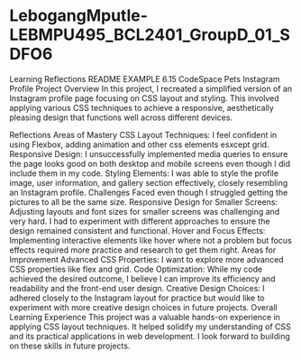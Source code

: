 # LebogangMputle-LEBMPU495_BCL2401_GroupD_01_SDFO6

Learning Reflections README EXAMPLE
6.15 CodeSpace Pets Instagram Profile Project
Overview
In this project, I recreated a simplified version of an Instagram profile page focusing on CSS layout and styling. This involved applying various CSS techniques to achieve a responsive, aesthetically pleasing design that functions well across different devices.

Reflections
Areas of Mastery
CSS Layout Techniques: I feel confident in using Flexbox, adding animation and other css elements esxcept grid.
Responsive Design: I unsuccessfully implemented media queries to ensure the page looks good on both desktop and mobile screens even though I did include them in my code.
Styling Elements: I was able to style the profile image, user information, and gallery section effectively, closely resembling an Instagram profile.
Challenges Faced even though I struggled getting the pictures to all be the same size.
Responsive Design for Smaller Screens: Adjusting layouts and font sizes for smaller screens was challenging and very hard. I had to experiment with different approaches to ensure the design remained consistent and functional.
Hover and Focus Effects: Implementing interactive elements like hover where not a problem but focus effects required more practice and research to get them right.
Areas for Improvement
Advanced CSS Properties: I want to explore more advanced CSS properties like flex and grid.
Code Optimization: While my code achieved the desired outcome, I believe I can improve its efficiency and readability and the front-end user design.
Creative Design Choices: I adhered closely to the Instagram layout for practice but would like to experiment with more creative design choices in future projects.
Overall Learning Experience
This project was a valuable hands-on experience in applying CSS layout techniques. It helped solidify my understanding of CSS and its practical applications in web development. I look forward to building on these skills in future projects.
